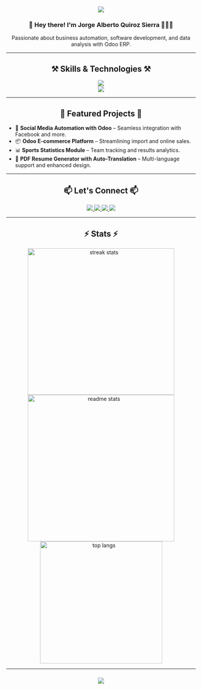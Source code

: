 <h1 align="center">
   <img src="https://readme-typing-svg.herokuapp.com?font=Fira+Code&pause=1000&color=FEFFFC&width=435&lines=Systems+Engineer+|+Odoo+Specialist" />
</h1> 

<h3 align="center">🚀 Hey there! I'm Jorge Alberto Quiroz Sierra 👨🏻‍💻</h3>

<p align="center">Passionate about business automation, software development, and data analysis with Odoo ERP.</p>

<hr/>

<h2 align="center">⚒️ Skills & Technologies ⚒️</h2>
<div align="center">
    <img src="https://skillicons.dev/icons?i=python,javascript,typescript,html,css,php"/>
    <br>
    <img src="https://skillicons.dev/icons?i=mysql,postgres,git,docker,linux,postman,vscode"/>
</div>

<hr/>

<h2 align="center">🚀 Featured Projects 🚀</h2>
<ul>
    <li>🔗 <b>Social Media Automation with Odoo</b> – Seamless integration with Facebook and more.</li>
    <li>📦 <b>Odoo E-commerce Platform</b> – Streamlining import and online sales.</li>
    <li>📊 <b>Sports Statistics Module</b> – Team tracking and results analytics.</li>
    <li>📄 <b>PDF Resume Generator with Auto-Translation</b> – Multi-language support and enhanced design.</li>
</ul>

<hr/>

<h2 align="center">📫 Let's Connect 📫</h2>
<div align="center"> 
  <a href="mailto:joralquisi@hotmail.com">
    <img src="https://img.shields.io/badge/Outlook-0078D4?style=for-the-badge&logo=microsoft-outlook&logoColor=white" />
  </a>
  <a href="https://www.linkedin.com/in/jorgealqs" target="_blank">
    <img src="https://img.shields.io/badge/LinkedIn-0077B5?style=for-the-badge&logo=linkedin&logoColor=white" />
  </a>
  <a href="https://jorgealqs.github.io" target="_blank">
    <img src="https://img.shields.io/badge/Portfolio-FF5722?style=for-the-badge&logo=todoist&logoColor=white" />
  </a>
  <a href="https://wa.me/3193662738?text=Me%20gustaría%20contactarte" target="_blank">
    <img src="https://img.shields.io/badge/WhatsApp-25D366?style=for-the-badge&logo=whatsapp&logoColor=white" />
  </a>
</div>

<hr/>

<h2 align="center">⚡ Stats ⚡</h2>
<div align="center">
  <img width=390 src="https://github-readme-streak-stats-salesp07.vercel.app/?user=jorgealqs&count_private=true&theme=dracula&border_radius=10" alt="streak stats"/>
  <img width=390 src="https://github-readme-stats-salesp07.vercel.app/api?username=jorgealqs&count_private=true&show_icons=true&theme=react&rank_icon=github&border_radius=10" alt="readme stats" />
  <br/>
  <img width=325 align="center" src="https://github-readme-stats-salesp07.vercel.app/api/top-langs/?username=jorgealqs&hide=HTML&langs_count=8&layout=compact&theme=tokyonight&border_radius=10&size_weight=0.5&count_weight=0.5&exclude_repo=github-readme-stats" alt="top langs" />
</div>

<hr/>

<h3 align="center">
    <img src="https://readme-typing-svg.herokuapp.com/?font=Righteous&size=25&color=FEFFFC&center=true&vCenter=true&width=500&height=70&duration=4000&lines=Thanks+for+visiting!+✌️;+Reach+out+for+collaborations!">
</h3>
